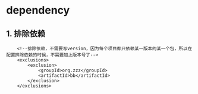 # dependency

## 1. 排除依赖

```x&#39;m&#39;l
	<!--排除依赖，不需要写version，因为每个项目都只依赖某一版本的某一个包，所以在配置排除依赖的时候，不需要加上版本号了-->  
	<exclusions>  
		<exclusion>  
			<groupId>org.zzz</groupId>  
			<artifactId>bb</artifactId>  
		</exclusion>  
	</exclusions> 
```


